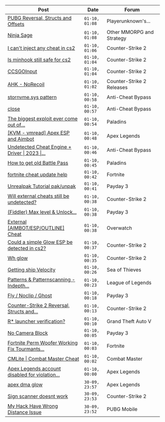 |Post|Date|Forum|
|----|----|-----|
|[PUBG Reversal, Structs and Offsets](https://www.unknowncheats.me/forum/playerunknown-s-battlegrounds/214976-pubg-reversal-structs-offsets.html)|`01-10, 01:08`|Playerunknown's...|
|[Ninja Sage](https://www.unknowncheats.me/forum/other-mmorpg-and-strategy/602911-ninja-sage.html)|`01-10, 01:08`|Other MMORPG and Strategy|
|[I can't inject any cheat in cs2](https://www.unknowncheats.me/forum/counter-strike-2-a/603912-cant-inject-cheat-cs2.html)|`01-10, 01:06`|Counter-Strike 2|
|[Is minhook still safe for cs2](https://www.unknowncheats.me/forum/counter-strike-2-a/603888-minhook-safe-cs2.html)|`01-10, 01:04`|Counter-Strike 2|
|[CCSGOInput](https://www.unknowncheats.me/forum/counter-strike-2-a/603945-ccsgoinput.html)|`01-10, 01:04`|Counter-Strike 2|
|[AHK - NoRecoil](https://www.unknowncheats.me/forum/counter-strike-2-releases/600813-ahk-norecoil.html)|`01-10, 01:02`|Counter-Strike 2 Releases|
|[stornvme.sys pattern](https://www.unknowncheats.me/forum/anti-cheat-bypass/603996-stornvme-sys-pattern.html)|`01-10, 00:58`|Anti-Cheat Bypass|
|[close](https://www.unknowncheats.me/forum/anti-cheat-bypass/603995-close.html)|`01-10, 00:57`|Anti-Cheat Bypass|
|[The biggest exploit ever come out of...](https://www.unknowncheats.me/forum/paladins/584529-biggest-exploit-paladins-free-crystals.html)|`01-10, 00:54`|Paladins|
|[\[KVM - vmread\] Apex ESP and Aimbot](https://www.unknowncheats.me/forum/apex-legends/406426-kvm-vmread-apex-esp-aimbot.html)|`01-10, 00:48`|Apex Legends|
|[Undetected Cheat Engine + Driver \| 2023 \|...](https://www.unknowncheats.me/forum/anti-cheat-bypass/504191-undetected-cheat-engine-driver-2023-bypass-anticheats-eac.html)|`01-10, 00:46`|Anti-Cheat Bypass|
|[How to get old Battle Pass](https://www.unknowncheats.me/forum/paladins/603910-battle-pass.html)|`01-10, 00:45`|Paladins|
|[fortnite cheat update help](https://www.unknowncheats.me/forum/fortnite/603993-fortnite-cheat-update-help.html)|`01-10, 00:42`|Fortnite|
|[Unrealpak Tutorial pak/unpak](https://www.unknowncheats.me/forum/payday-3-a/603907-unrealpak-tutorial-pak-unpak.html)|`01-10, 00:41`|Payday 3|
|[Will external cheats still be undetected?](https://www.unknowncheats.me/forum/counter-strike-2-a/603900-external-cheats-undetected.html)|`01-10, 00:38`|Counter-Strike 2|
|[(Fiddler) Max level & Unlock...](https://www.unknowncheats.me/forum/payday-3-a/602977-fiddler-max-level-unlock-masks-suits-items.html)|`01-10, 00:38`|Payday 3|
|[External \[AIMBOT/ESP/OUTLINE\] Cheat](https://www.unknowncheats.me/forum/overwatch/603320-external-aimbot-esp-outline-cheat.html)|`01-10, 00:38`|Overwatch|
|[Could a simple Glow ESP be detected in cs2?](https://www.unknowncheats.me/forum/counter-strike-2-a/603889-simple-glow-esp-detected-cs2.html)|`01-10, 00:37`|Counter-Strike 2|
|[Wh glow](https://www.unknowncheats.me/forum/counter-strike-2-a/603983-wh-glow.html)|`01-10, 00:35`|Counter-Strike 2|
|[Getting ship Velocity](https://www.unknowncheats.me/forum/sea-of-thieves/603721-getting-ship-velocity.html)|`01-10, 00:26`|Sea of Thieves|
|[Patterns & Patternscanning - Indepth...](https://www.unknowncheats.me/forum/league-of-legends/603613-patterns-patternscanning-indepth-guide.html)|`01-10, 00:23`|League of Legends|
|[Fly / Noclip / Ghost](https://www.unknowncheats.me/forum/payday-3-a/603453-fly-noclip-ghost.html)|`01-10, 00:18`|Payday 3|
|[Counter-Strike 2 Reversal, Structs and...](https://www.unknowncheats.me/forum/counter-strike-2-a/576077-counter-strike-2-reversal-structs-offsets.html)|`01-10, 00:13`|Counter-Strike 2|
|[R* launcher verification?](https://www.unknowncheats.me/forum/grand-theft-auto-v/603990-launcher-verification.html)|`01-10, 00:10`|Grand Theft Auto V|
|[No Camera Block](https://www.unknowncheats.me/forum/payday-3-a/603989-camera-block.html)|`01-10, 00:05`|Payday 3|
|[Fortnite Perm Woofer Working Fix Tourmants...](https://www.unknowncheats.me/forum/fortnite/603652-fortnite-perm-woofer-fix-tourmants-kick.html)|`01-10, 00:03`|Fortnite|
|[CMLite \| Combat Master Cheat](https://www.unknowncheats.me/forum/combat-master/582979-cmlite-combat-master-cheat.html)|`01-10, 00:02`|Combat Master|
|[Apex Legends account disabled for violation...](https://www.unknowncheats.me/forum/apex-legends/603771-apex-legends-account-disabled-violation-ea-user-agreement.html)|`01-10, 00:00`|Apex Legends|
|[apex dma glow](https://www.unknowncheats.me/forum/apex-legends/603489-apex-dma-glow.html)|`30-09, 23:57`|Apex Legends|
|[Sign scanner doesnt work](https://www.unknowncheats.me/forum/counter-strike-2-a/603934-sign-scanner-doesnt.html)|`30-09, 23:53`|Counter-Strike 2|
|[My Hack Have Wrong Distance Issue](https://www.unknowncheats.me/forum/pubg-mobile/602672-hack-wrong-distance-issue.html)|`30-09, 23:52`|PUBG Mobile|
